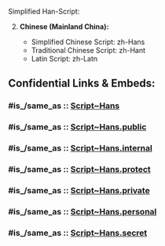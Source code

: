 Simplified Han-Script: 


2. **Chinese (Mainland China):**
    
    - Simplified Chinese Script: zh-Hans
    - Traditional Chinese Script: zh-Hant
    - Latin Script: zh-Latn 


## Confidential Links & Embeds: 

### #is_/same_as :: [Script~Hans](/_Standards/Language/Scripts/Script~Hans.md) 

### #is_/same_as :: [Script~Hans.public](/_public/Language/Scripts/Script~Hans.public.md) 

### #is_/same_as :: [Script~Hans.internal](/_internal/Language/Scripts/Script~Hans.internal.md) 

### #is_/same_as :: [Script~Hans.protect](/_protect/Language/Scripts/Script~Hans.protect.md) 

### #is_/same_as :: [Script~Hans.private](/_private/Language/Scripts/Script~Hans.private.md) 

### #is_/same_as :: [Script~Hans.personal](/_personal/Language/Scripts/Script~Hans.personal.md) 

### #is_/same_as :: [Script~Hans.secret](/_secret/Language/Scripts/Script~Hans.secret.md)

